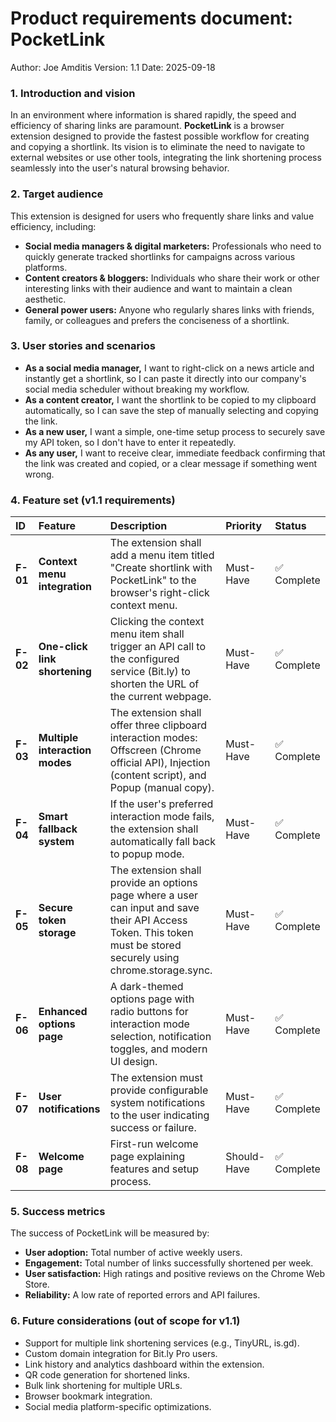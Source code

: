 # **Product requirements document: PocketLink**

Author: Joe Amditis
Version: 1.1
Date: 2025-09-18

### **1\. Introduction and vision**

In an environment where information is shared rapidly, the speed and efficiency of sharing links are paramount. **PocketLink** is a browser extension designed to provide the fastest possible workflow for creating and copying a shortlink. Its vision is to eliminate the need to navigate to external websites or use other tools, integrating the link shortening process seamlessly into the user's natural browsing behavior.

### **2\. Target audience**

This extension is designed for users who frequently share links and value efficiency, including:

* **Social media managers & digital marketers:** Professionals who need to quickly generate tracked shortlinks for campaigns across various platforms.  
* **Content creators & bloggers:** Individuals who share their work or other interesting links with their audience and want to maintain a clean aesthetic.  
* **General power users:** Anyone who regularly shares links with friends, family, or colleagues and prefers the conciseness of a shortlink.

### **3\. User stories and scenarios**

* **As a social media manager,** I want to right-click on a news article and instantly get a shortlink, so I can paste it directly into our company's social media scheduler without breaking my workflow.  
* **As a content creator,** I want the shortlink to be copied to my clipboard automatically, so I can save the step of manually selecting and copying the link.  
* **As a new user,** I want a simple, one-time setup process to securely save my API token, so I don't have to enter it repeatedly.  
* **As any user,** I want to receive clear, immediate feedback confirming that the link was created and copied, or a clear message if something went wrong.

### **4\. Feature set (v1.1 requirements)**

| ID | Feature | Description | Priority | Status |
| :---- | :---- | :---- | :---- | :---- |
| **F-01** | **Context menu integration** | The extension shall add a menu item titled "Create shortlink with PocketLink" to the browser's right-click context menu. | Must-Have | ✅ Complete |
| **F-02** | **One-click link shortening** | Clicking the context menu item shall trigger an API call to the configured service (Bit.ly) to shorten the URL of the current webpage. | Must-Have | ✅ Complete |
| **F-03** | **Multiple interaction modes** | The extension shall offer three clipboard interaction modes: Offscreen (Chrome official API), Injection (content script), and Popup (manual copy). | Must-Have | ✅ Complete |
| **F-04** | **Smart fallback system** | If the user's preferred interaction mode fails, the extension shall automatically fall back to popup mode. | Must-Have | ✅ Complete |
| **F-05** | **Secure token storage** | The extension shall provide an options page where a user can input and save their API Access Token. This token must be stored securely using chrome.storage.sync. | Must-Have | ✅ Complete |
| **F-06** | **Enhanced options page** | A dark-themed options page with radio buttons for interaction mode selection, notification toggles, and modern UI design. | Must-Have | ✅ Complete |
| **F-07** | **User notifications** | The extension must provide configurable system notifications to the user indicating success or failure. | Must-Have | ✅ Complete |
| **F-08** | **Welcome page** | First-run welcome page explaining features and setup process. | Should-Have | ✅ Complete |

### **5\. Success metrics**

The success of PocketLink will be measured by:

* **User adoption:** Total number of active weekly users.  
* **Engagement:** Total number of links successfully shortened per week.  
* **User satisfaction:** High ratings and positive reviews on the Chrome Web Store.  
* **Reliability:** A low rate of reported errors and API failures.

### **6\. Future considerations (out of scope for v1.1)**

* Support for multiple link shortening services (e.g., TinyURL, is.gd).
* Custom domain integration for Bit.ly Pro users.
* Link history and analytics dashboard within the extension.
* QR code generation for shortened links.
* Bulk link shortening for multiple URLs.
* Browser bookmark integration.
* Social media platform-specific optimizations.
